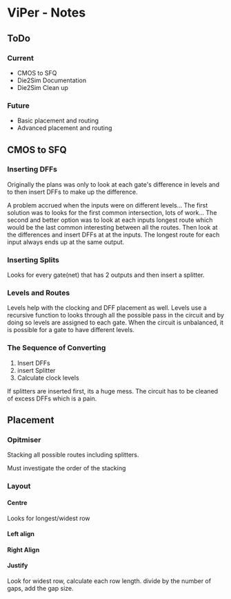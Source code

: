 # ViPer - Notes

## ToDo

### Current

* CMOS to SFQ
* Die2Sim Documentation
* Die2Sim Clean up

### Future

* Basic placement and routing
* Advanced placement and routing

## CMOS to SFQ

### Inserting DFFs

Originally the plans was only to look at each gate's difference in levels and to then insert DFFs to make up the difference.

A problem accrued when the inputs were on different levels... The first solution was to looks for the first common intersection, lots of work... The second and better option was to look at each inputs longest route which would be the last common interesting between all the routes. Then look at the differences and insert DFFs at at the inputs. The longest route for each input always ends up at the same output.

### Inserting Splits

Looks for every gate(net) that has 2 outputs and then insert a splitter.

### Levels and Routes

Levels help with the clocking and DFF placement as well. Levels use a recursive function to looks through all the possible pass in the circuit and by doing so levels are assigned to each gate. When the circuit is unbalanced, it is possible for a gate to have different levels.

### The Sequence of Converting

1. Insert DFFs
2. insert Splitter
3. Calculate clock levels

If splitters are inserted first, its a huge mess. The circuit has to be cleaned of excess DFFs which is a pain.

## Placement

### Opitmiser

Stacking all possible routes including splitters.

Must investigate the order of the stacking

### Layout

#### Centre

Looks for longest/widest row

#### Left align



#### Right Align



#### Justify

Look for widest row, calculate each row length. divide by the number of gaps, add the gap size.